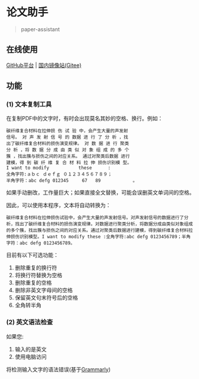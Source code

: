 # 论文助手

> paper-assistant

## 在线使用

[GitHub平台](https://laorange.github.io/paper-assistant/) | [国内镜像站(Gitee)](https://laorange.gitee.io/paper-assistant)

## 功能

### (1) 文本复制工具

在复制PDF中的文字时，有时会出现莫名其妙的空格、换行。例如：

```
碳纤维复合材料在拉伸损 伤 试 验 中，会产生大量的声发射
信号。 对 声 发 射 信 号 的 数据 进 行 了 分 析 ，找
出了碳纤维复合材料的损伤演变规律。 对 数 据 进 行 聚类
分 析 ，将 数 据 分 成 由 类 似 对 象 组 成 的 多 个
簇 ，找出簇与损伤之间的对应关系。 通过对聚类后数据 进行
建模，得 到 碳 纤 维 复 合 材 料 拉 伸 损伤识别模 型。 
I want to modify           these      :
全角字符:ａｂｃ ｄｅｆｇ ０１２３４５６７８９；
半角字符：abc defg 012345     67   89            。
```

如果手动删改，工作量巨大；如果直接全文替换，可能会误删英文单词间的空格。

因此，可以使用本程序，文本将自动转换为：

```
碳纤维复合材料在拉伸损伤试验中，会产生大量的声发射信号。对声发射信号的数据进行了分析，找出了碳纤维复合材料的损伤演变规律。对数据进行聚类分析，将数据分成由类似对象组成的多个簇，找出簇与损伤之间的对应关系。通过对聚类后数据进行建模，得到碳纤维复合材料拉伸损伤识别模型。I want to modify these :全角字符:abc defg 0123456789；半角字符：abc defg 0123456789。
```

目前有以下可选功能：

1. 删除重复的换行符
2. 将换行符替换为空格 
3. 删除重复的空格 
4. 删除非英文字母间的空格 
5. 保留英文句末符号后的空格 
6. 全角转半角

### (2) 英文语法检查

如果您:

1. 输入的是英文
2. 使用电脑访问

将检测输入文字的语法错误(基于[Grammarly](https://developer.grammarly.com/))
